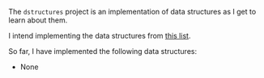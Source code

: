 The `dstructures` project is an implementation of data structures as I get to learn about them. 

I intend implementing the data structures from [this list](https://en.wikipedia.org/wiki/List_of_data_structures).

So far, I have implemented the following data structures:

* None

